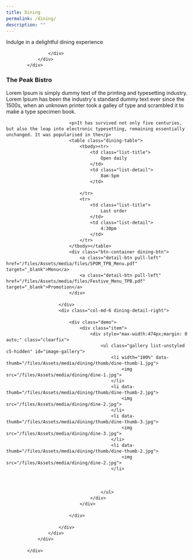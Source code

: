 ```yaml
---
title: Dining
permalink: /dining/
description: ""
---
```

<script src="/style/jquery.js"></script>
<link rel="stylesheet" href="/files/Assets/css/lightslider.css" />
<script crossorigin="anonymous" integrity="sha512-sww7U197vVXpRSffZdqfpqDU2SNoFvINLX4mXt1D6ZecxkhwcHmLj3QcL2cJ/aCxrTkUcaAa6EGmPK3Nfitygw==" src="https://cdnjs.cloudflare.com/ajax/libs/lightslider/1.1.6/js/lightslider.js"></script>

<div class="container">
                <div class="row justify-content-center dining-highlights-main">
                    <div class="col-12 col-md-12 align-center text-center">                        
                        <p class="mbr-section-subtitle align-center mbr-fonts-style pb-2 display-5">
                            Indulge in a delightful dining experience
                        </p>


                    </div>
                </div>
            </div>
<div class="dining-mission-main">
                <div class="dining-container">
                    <div class="row">
                        <div class="col-md-6 dining-detail-left">
                            <h3 class="dining-title">The Peak Bistro</h3>
                            <p>Lorem Ipsum is simply dummy text of the printing and typesetting industry. Lorem Ipsum has been the industry's standard dummy text ever since the 1500s, when an unknown printer took a galley of type and scrambled it to make
                                a type specimen book. </p>

                            <p>It has survived not only five centuries, but also the leap into electronic typesetting, remaining essentially unchanged. It was popularised in the</p>
                            <table class="dining-table">
                                <tbody><tr>
                                    <td class="list-title">
                                        Open daily
                                    </td>
                                    <td class="list-detail">
                                        8am-5pm
                                    </td>

                                </tr>
                                <tr>
                                    <td class="list-title">
                                        Last order
                                    </td>
                                    <td class="list-detail">
                                        4:30pm
                                    </td>
                                </tr>
                            </tbody></table>
                            <div class="btn-container dining-btn">
                                <a class="detail-btn pull-left" href="/files/Assets/media/files/SPOM_TPB_Menu.pdf" target="_blank">Menu</a>
                                <a class="detail-btn pull-left" href="/files/Assets/media/files/Festive_Menu_TPB.pdf" target="_blank">Promotion</a>
                            </div>

                        </div>
                        <div class="col-md-6 dining-detail-right">

                            <div class="demo">
                                <div class="item">
                                    <div style="max-width:474px;margin: 0 auto;" class="clearfix">
                                        <ul class="gallery list-unstyled cS-hidden" id="image-gallery">
                                            <li width="100%" data-thumb="/files/Assets/media/dining/thumb/dine-thumb-1.jpg">
                                                <img src="/files/Assets/media/dining/dine-1.jpg">
                                            </li>
                                            <li data-thumb="/files/Assets/media/dining/thumb/dine-thumb-2.jpg">
                                                <img src="/files/Assets/media/dining/dine-2.jpg">
                                            </li>
                                            <li data-thumb="/files/Assets/media/dining/thumb/dine-thumb-3.jpg">
                                                <img src="/files/Assets/media/dining/dine-3.jpg">
                                            </li>
                                            <li data-thumb="/files/Assets/media/dining/thumb/dine-thumb-2.jpg">
                                                <img src="/files/Assets/media/dining/dine-2.jpg">
                                            </li>



                                        </ul>
                                    </div>
                                </div>

                            </div>

                        </div>
                    </div>
                </div>

            </div>
